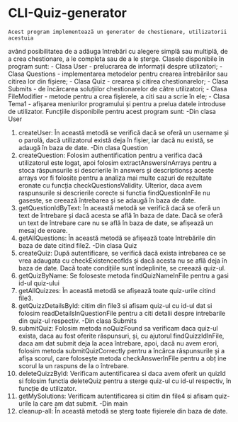 # CLI-Quiz-generator

    Acest program implementează un generator de chestionare, utilizatorii acestuia
având posibilitatea de a adăuga întrebări cu alegere simplă sau multiplă, de a crea
chestionare, a le completa sau de a le șterge. Clasele disponibile în program sunt:
     - Clasa User - prelucrarea de informații despre utilizatori;
     - Clasa Questions - implementarea metodelor pentru crearea întrebărilor sau citirea lor din fișiere;
     - Clasa Quiz - crearea și citirea chestionarelor;
     - Clasa Submits - de încărcarea soluțiilor chestionarelor de către utilizatori;
     - Clasa FileModifier - metode pentru a crea fișierele, a citi sau a scrie în ele;
     - Clasa Tema1 - afișarea meniurilor programului și pentru a prelua datele introduse de utilizator.
    Funcțiile disponibile pentru acest program sunt:
    -Din clasa User
 1. createUser: În această metodă se verifică dacă se oferă un username
    și o parolă, dacă utilizatorul există deja în fișier, iar dacă nu există, se adaugă în baza de date.
    -Din clasa Question
 2. createQuestion: Folosim authentification pentru a verifica dacă utilizatorul
    este logat, apoi folosim extractAnswersInArrays pentru a stoca răspunsurile si descrierile în answers și descriptionsș
    aceste arrays vor fi folosite pentru a analiza mai multe cazuri de rezultate eronate cu funcția checkQuestionsValidity.
    Ulterior, daca avem raspunsurile si descrierile corecte si functia findQuestionInFile nu gaseste,
    se creează întrebarea și se adaugă în baza de date.
 3. getQuestionIdByText: În această metodă se verifică dacă se oferă un text de întrebare
    și dacă acesta se află în baza de date. Dacă se oferă un text de întrebare care nu se află în baza de date,
    se afișează un mesaj de eroare.
 4. getAllQuestions: În această metodă se afișează toate întrebările din baza de date citind file2.
    -Din clasa Quiz
 5. createQuiz: După autentificare, se verifică dacă exista intrebarea ce se vrea adaugata cu checkExistenceofIds
    și dacă acesta nu se află deja în baza de date. Dacă toate condițiile sunt îndeplinite, se creează quiz-ul.
 6. getQuizByName: Se foloseste metoda findQuizNameInFile pentru a gasi id-ul quiz-ului
 7. getAllQuizzes: În această metodă se afișează toate quiz-urile citind file3.
 8. getQuizzDetailsById: citim din file3 si afisam quiz-ul cu id-ul dat si folosim readDetailsInQuestionFile pentru a citi
    detalii despre intrebarile din quiz-ul respectiv.
    -Din clasa Submits
 9. submitQuiz: Folosim metoda noQuizFound sa verificam daca quiz-ul exista, daca au fost oferite răspunsuri, și, cu ajutorul
    findQuizzIdInFile, daca am dat submit deja la acea întrebare, apoi, dacă nu avem erori, folosim metoda submitQuizCorrectly
    pentru a încărca răspunsurile și a afișa scorul, care folosește metoda checkAnswerInFile pentru a obț ine scorul la un raspuns
    de la o întrebare.
 10. deleteQuizzById: Verificam autentificarea si daca avem oferit un quizId si folosim functia deleteQuiz pentru a sterge quiz-ul
    cu id-ul respectiv, în funcție de utilizator.
 11. getMySolutions: Verificam autentificarea si citim din file4 si afisam quiz-urile la care am dat submit.
     -Din main
 12. cleanup-all: În această metodă se șterg toate fișierele din baza de date.

